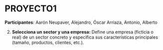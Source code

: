 # PROYECTO1

**Participantes**: Aarón Neupaver, Alejandro, Óscar Arriaza, Antonio, Alberto
   
2. **Selecciona un sector y una empresa:** Define una empresa (ficticia o real) de un sector concreto y especifica sus características principales (tamaño, productos,     clientes, etc.).
   
